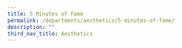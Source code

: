 ```yaml
---
title: 5 Minutes of Fame
permalink: /departments/aesthetics/5-minutes-of-fame/
description: ""
third_nav_title: Aesthetics
---
```

